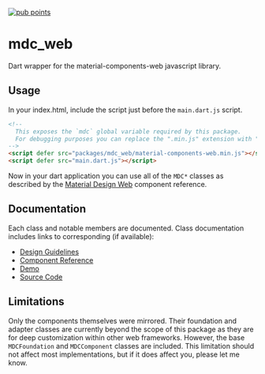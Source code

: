 [![pub points](https://badges.bar/mdc_web/pub%20points)](https://pub.dev/packages/mdc_web/score)

# mdc_web

Dart wrapper for the material-components-web javascript library.

## Usage

In your index.html, include the script just before the `main.dart.js` script.

```html
<!--
  This exposes the `mdc` global variable required by this package.
  For debugging purposes you can replace the ".min.js" extension with ".js".
-->
<script defer src="packages/mdc_web/material-components-web.min.js"></script>
<script defer src="main.dart.js"></script>
```

Now in your dart application you can use all of the `MDC*` classes as described by the [Material Design Web](https://material.io/develop/web/) component reference.

## Documentation

Each class and notable members are documented. Class documentation includes links to corresponding (if available):

* [Design Guidelines](https://material.io/design/components/)
* [Component Reference](https://material.io/develop/web/)
* [Demo](https://material-components.github.io/material-components-web-catalog/#/)
* [Source Code](https://github.com/material-components/material-components-web/tree/master/packages)

## Limitations

Only the components themselves were mirrored. Their foundation and adapter classes are currently beyond the scope of this package as they are for deep customization within other web frameworks. However, the base `MDCFoundation` and `MDCComponent` classes are included. This limitation should not affect most implementations, but if it does affect you, please let me know.
